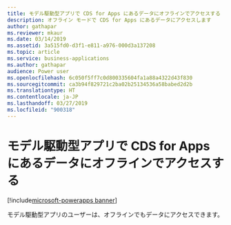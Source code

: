 ```yaml
---
title: モデル駆動型アプリで CDS for Apps にあるデータにオフラインでアクセスする
description: オフライン モードで CDS for Apps にあるデータにアクセスします
author: gathapar
ms.reviewer: mkaur
ms.date: 03/14/2019
ms.assetid: 3a515fd0-d3f1-e811-a976-000d3a137208
ms.topic: article
ms.service: business-applications
ms.author: gathapar
audience: Power user
ms.openlocfilehash: 6c050f5ff7c0d800335604fa1a88a4322d43f830
ms.sourcegitcommit: ca3b94f829721c2ba02b25134536a58babed2d2b
ms.translationtype: HT
ms.contentlocale: ja-JP
ms.lasthandoff: 03/27/2019
ms.locfileid: "900318"
---
```

# <a name="access-data-from-cds-for-apps-offline-in-model-driven-apps"></a>モデル駆動型アプリで CDS for Apps にあるデータにオフラインでアクセスする


[!include[microsoft-powerapps banner](../includes/microsoft-powerapps.md)]

モデル駆動型アプリのユーザーは、オフラインでもデータにアクセスできます。
